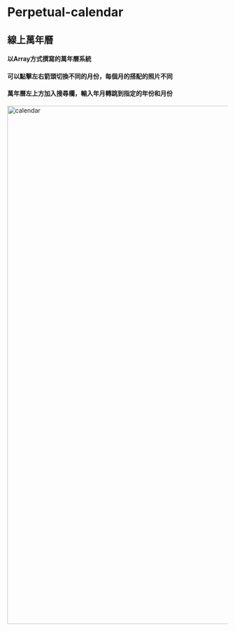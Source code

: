 Perpetual-calendar
===
線上萬年曆
---
  
#### 以Array方式撰寫的萬年曆系統  
#### 可以點擊左右箭頭切換不同的月份，每個月的搭配的照片不同  
#### 萬年曆左上方加入搜尋欄，輸入年月轉跳到指定的年份和月份  
  
<img width="1184" alt="calendar" src="https://user-images.githubusercontent.com/103909150/171164987-178369ef-2a9d-4b1c-8ec0-fd324d7a4756.png">
